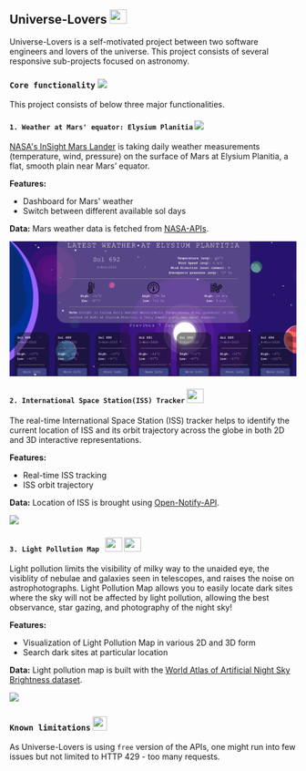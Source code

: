 ## Universe-Lovers <img src ="https://media.giphy.com/media/Z9WQLSrsQKH3uBbiXq/giphy-downsized.gif" width = "30" height = "25">

Universe-Lovers is a self-motivated project between two software engineers and lovers of the universe. This project consists of several responsive sub-projects focused on astronomy. 


### `Core functionality` <img src="https://media.giphy.com/media/WUlplcMpOCEmTGBtBW/giphy.gif" width="30"> 
This project consists of below three major functionalities.

#### `1. Weather at Mars' equator: Elysium Planitia` <img src = "https://media.giphy.com/media/Wkcw6SzOtaSxG/giphy.gif" width = "25">

[NASA's InSight Mars Lander](https://www.nasa.gov/mission_pages/insight/main/index.html) is taking daily weather measurements (temperature, wind, pressure) on the surface of Mars at Elysium Planitia, a flat, smooth plain near Mars’ equator.

**Features:** 
-  Dashboard for Mars' weather
-  Switch between different available sol days

**Data:** Mars weather data is fetched from [NASA-APIs](https://api.nasa.gov/).

![](./gifs/mars.gif)

#### `2. International Space Station(ISS) Tracker` <img src = "https://media.giphy.com/media/8TtxfNs3GrZbWtbojP/giphy-downsized.gif" width = "30" height = "25">

The real-time International Space Station (ISS) tracker helps to identify the current location 
of ISS and its orbit trajectory across the globe in both 2D and 3D interactive representations.

**Features:** 
-  Real-time ISS tracking 
-  ISS orbit trajectory

**Data:** Location of ISS is brought using [Open-Notify-API](http://open-notify.org/Open-Notify-API/).

![](./gifs/iss.gif)

#### `3. Light Pollution Map ` <img src = "https://media.giphy.com/media/wa8uMtV7bmdGTGGmD7/giphy-downsized.gif" width = "30" height = "25"> <img src = "https://media.giphy.com/media/l2JebisijdzVL2Cqs/giphy.gif" width = "30" height = "25">

Light pollution limits the visibility of milky way to the unaided eye, the visiblity of nebulae and galaxies seen in telescopes, and raises the noise on astrophotographs. Light Pollution Map allows you to easily locate dark sites where the sky will not be affected by light pollution, allowing the best observance, star gazing, and photography of the night sky!

**Features:** 
-  Visualization of Light Pollution Map in various 2D and 3D form
-  Search dark sites at particular location

**Data:** Light pollution map is built with the
[World Atlas of Artificial Night Sky Brightness dataset](https://dataservices.gfz-potsdam.de/contact/showshort.php?id=escidoc:1541893&contactform).

![](./gifs/lightPollutionMap.gif)


### `Known limitations` <img src = "https://media.giphy.com/media/TydZAW0DVCbGE/giphy.gif" height = "25" width = "25">
As Universe-Lovers is using `free` version of the APIs, one might run into few issues but not limited to HTTP 429 - too many requests.
